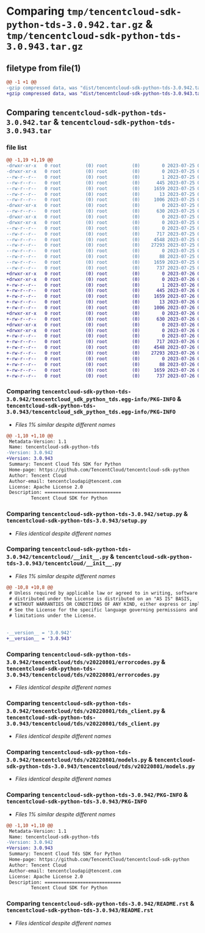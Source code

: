 # Comparing `tmp/tencentcloud-sdk-python-tds-3.0.942.tar.gz` & `tmp/tencentcloud-sdk-python-tds-3.0.943.tar.gz`

## filetype from file(1)

```diff
@@ -1 +1 @@
-gzip compressed data, was "dist/tencentcloud-sdk-python-tds-3.0.942.tar", last modified: Tue Jul 25 04:26:57 2023, max compression
+gzip compressed data, was "dist/tencentcloud-sdk-python-tds-3.0.943.tar", last modified: Wed Jul 26 00:45:44 2023, max compression
```

## Comparing `tencentcloud-sdk-python-tds-3.0.942.tar` & `tencentcloud-sdk-python-tds-3.0.943.tar`

### file list

```diff
@@ -1,19 +1,19 @@
-drwxr-xr-x   0 root         (0) root         (0)        0 2023-07-25 04:26:57.000000 tencentcloud-sdk-python-tds-3.0.942/
-drwxr-xr-x   0 root         (0) root         (0)        0 2023-07-25 04:26:57.000000 tencentcloud-sdk-python-tds-3.0.942/tencentcloud_sdk_python_tds.egg-info/
--rw-r--r--   0 root         (0) root         (0)        1 2023-07-25 04:26:57.000000 tencentcloud-sdk-python-tds-3.0.942/tencentcloud_sdk_python_tds.egg-info/dependency_links.txt
--rw-r--r--   0 root         (0) root         (0)      445 2023-07-25 04:26:57.000000 tencentcloud-sdk-python-tds-3.0.942/tencentcloud_sdk_python_tds.egg-info/SOURCES.txt
--rw-r--r--   0 root         (0) root         (0)     1659 2023-07-25 04:26:57.000000 tencentcloud-sdk-python-tds-3.0.942/tencentcloud_sdk_python_tds.egg-info/PKG-INFO
--rw-r--r--   0 root         (0) root         (0)       13 2023-07-25 04:26:57.000000 tencentcloud-sdk-python-tds-3.0.942/tencentcloud_sdk_python_tds.egg-info/top_level.txt
--rw-r--r--   0 root         (0) root         (0)     1006 2023-07-25 04:26:57.000000 tencentcloud-sdk-python-tds-3.0.942/setup.py
-drwxr-xr-x   0 root         (0) root         (0)        0 2023-07-25 04:26:57.000000 tencentcloud-sdk-python-tds-3.0.942/tencentcloud/
--rw-r--r--   0 root         (0) root         (0)      630 2023-07-25 04:26:57.000000 tencentcloud-sdk-python-tds-3.0.942/tencentcloud/__init__.py
-drwxr-xr-x   0 root         (0) root         (0)        0 2023-07-25 04:26:57.000000 tencentcloud-sdk-python-tds-3.0.942/tencentcloud/tds/
-drwxr-xr-x   0 root         (0) root         (0)        0 2023-07-25 04:26:57.000000 tencentcloud-sdk-python-tds-3.0.942/tencentcloud/tds/v20220801/
--rw-r--r--   0 root         (0) root         (0)        0 2023-07-25 04:26:57.000000 tencentcloud-sdk-python-tds-3.0.942/tencentcloud/tds/v20220801/__init__.py
--rw-r--r--   0 root         (0) root         (0)      717 2023-07-25 04:26:57.000000 tencentcloud-sdk-python-tds-3.0.942/tencentcloud/tds/v20220801/errorcodes.py
--rw-r--r--   0 root         (0) root         (0)     4548 2023-07-25 04:26:57.000000 tencentcloud-sdk-python-tds-3.0.942/tencentcloud/tds/v20220801/tds_client.py
--rw-r--r--   0 root         (0) root         (0)    27293 2023-07-25 04:26:57.000000 tencentcloud-sdk-python-tds-3.0.942/tencentcloud/tds/v20220801/models.py
--rw-r--r--   0 root         (0) root         (0)        0 2023-07-25 04:26:57.000000 tencentcloud-sdk-python-tds-3.0.942/tencentcloud/tds/__init__.py
--rw-r--r--   0 root         (0) root         (0)       88 2023-07-25 04:26:57.000000 tencentcloud-sdk-python-tds-3.0.942/setup.cfg
--rw-r--r--   0 root         (0) root         (0)     1659 2023-07-25 04:26:57.000000 tencentcloud-sdk-python-tds-3.0.942/PKG-INFO
--rw-r--r--   0 root         (0) root         (0)      737 2023-07-25 04:26:57.000000 tencentcloud-sdk-python-tds-3.0.942/README.rst
+drwxr-xr-x   0 root         (0) root         (0)        0 2023-07-26 00:45:44.000000 tencentcloud-sdk-python-tds-3.0.943/
+drwxr-xr-x   0 root         (0) root         (0)        0 2023-07-26 00:45:44.000000 tencentcloud-sdk-python-tds-3.0.943/tencentcloud_sdk_python_tds.egg-info/
+-rw-r--r--   0 root         (0) root         (0)        1 2023-07-26 00:45:44.000000 tencentcloud-sdk-python-tds-3.0.943/tencentcloud_sdk_python_tds.egg-info/dependency_links.txt
+-rw-r--r--   0 root         (0) root         (0)      445 2023-07-26 00:45:44.000000 tencentcloud-sdk-python-tds-3.0.943/tencentcloud_sdk_python_tds.egg-info/SOURCES.txt
+-rw-r--r--   0 root         (0) root         (0)     1659 2023-07-26 00:45:44.000000 tencentcloud-sdk-python-tds-3.0.943/tencentcloud_sdk_python_tds.egg-info/PKG-INFO
+-rw-r--r--   0 root         (0) root         (0)       13 2023-07-26 00:45:44.000000 tencentcloud-sdk-python-tds-3.0.943/tencentcloud_sdk_python_tds.egg-info/top_level.txt
+-rw-r--r--   0 root         (0) root         (0)     1006 2023-07-26 00:45:44.000000 tencentcloud-sdk-python-tds-3.0.943/setup.py
+drwxr-xr-x   0 root         (0) root         (0)        0 2023-07-26 00:45:44.000000 tencentcloud-sdk-python-tds-3.0.943/tencentcloud/
+-rw-r--r--   0 root         (0) root         (0)      630 2023-07-26 00:45:44.000000 tencentcloud-sdk-python-tds-3.0.943/tencentcloud/__init__.py
+drwxr-xr-x   0 root         (0) root         (0)        0 2023-07-26 00:45:44.000000 tencentcloud-sdk-python-tds-3.0.943/tencentcloud/tds/
+drwxr-xr-x   0 root         (0) root         (0)        0 2023-07-26 00:45:44.000000 tencentcloud-sdk-python-tds-3.0.943/tencentcloud/tds/v20220801/
+-rw-r--r--   0 root         (0) root         (0)        0 2023-07-26 00:45:44.000000 tencentcloud-sdk-python-tds-3.0.943/tencentcloud/tds/v20220801/__init__.py
+-rw-r--r--   0 root         (0) root         (0)      717 2023-07-26 00:45:44.000000 tencentcloud-sdk-python-tds-3.0.943/tencentcloud/tds/v20220801/errorcodes.py
+-rw-r--r--   0 root         (0) root         (0)     4548 2023-07-26 00:45:44.000000 tencentcloud-sdk-python-tds-3.0.943/tencentcloud/tds/v20220801/tds_client.py
+-rw-r--r--   0 root         (0) root         (0)    27293 2023-07-26 00:45:44.000000 tencentcloud-sdk-python-tds-3.0.943/tencentcloud/tds/v20220801/models.py
+-rw-r--r--   0 root         (0) root         (0)        0 2023-07-26 00:45:44.000000 tencentcloud-sdk-python-tds-3.0.943/tencentcloud/tds/__init__.py
+-rw-r--r--   0 root         (0) root         (0)       88 2023-07-26 00:45:44.000000 tencentcloud-sdk-python-tds-3.0.943/setup.cfg
+-rw-r--r--   0 root         (0) root         (0)     1659 2023-07-26 00:45:44.000000 tencentcloud-sdk-python-tds-3.0.943/PKG-INFO
+-rw-r--r--   0 root         (0) root         (0)      737 2023-07-26 00:45:44.000000 tencentcloud-sdk-python-tds-3.0.943/README.rst
```

### Comparing `tencentcloud-sdk-python-tds-3.0.942/tencentcloud_sdk_python_tds.egg-info/PKG-INFO` & `tencentcloud-sdk-python-tds-3.0.943/tencentcloud_sdk_python_tds.egg-info/PKG-INFO`

 * *Files 1% similar despite different names*

```diff
@@ -1,10 +1,10 @@
 Metadata-Version: 1.1
 Name: tencentcloud-sdk-python-tds
-Version: 3.0.942
+Version: 3.0.943
 Summary: Tencent Cloud Tds SDK for Python
 Home-page: https://github.com/TencentCloud/tencentcloud-sdk-python
 Author: Tencent Cloud
 Author-email: tencentcloudapi@tencent.com
 License: Apache License 2.0
 Description: ============================
         Tencent Cloud SDK for Python
```

### Comparing `tencentcloud-sdk-python-tds-3.0.942/setup.py` & `tencentcloud-sdk-python-tds-3.0.943/setup.py`

 * *Files identical despite different names*

### Comparing `tencentcloud-sdk-python-tds-3.0.942/tencentcloud/__init__.py` & `tencentcloud-sdk-python-tds-3.0.943/tencentcloud/__init__.py`

 * *Files 1% similar despite different names*

```diff
@@ -10,8 +10,8 @@
 # Unless required by applicable law or agreed to in writing, software
 # distributed under the License is distributed on an "AS IS" BASIS,
 # WITHOUT WARRANTIES OR CONDITIONS OF ANY KIND, either express or implied.
 # See the License for the specific language governing permissions and
 # limitations under the License.
 
 
-__version__ = '3.0.942'
+__version__ = '3.0.943'
```

### Comparing `tencentcloud-sdk-python-tds-3.0.942/tencentcloud/tds/v20220801/errorcodes.py` & `tencentcloud-sdk-python-tds-3.0.943/tencentcloud/tds/v20220801/errorcodes.py`

 * *Files identical despite different names*

### Comparing `tencentcloud-sdk-python-tds-3.0.942/tencentcloud/tds/v20220801/tds_client.py` & `tencentcloud-sdk-python-tds-3.0.943/tencentcloud/tds/v20220801/tds_client.py`

 * *Files identical despite different names*

### Comparing `tencentcloud-sdk-python-tds-3.0.942/tencentcloud/tds/v20220801/models.py` & `tencentcloud-sdk-python-tds-3.0.943/tencentcloud/tds/v20220801/models.py`

 * *Files identical despite different names*

### Comparing `tencentcloud-sdk-python-tds-3.0.942/PKG-INFO` & `tencentcloud-sdk-python-tds-3.0.943/PKG-INFO`

 * *Files 1% similar despite different names*

```diff
@@ -1,10 +1,10 @@
 Metadata-Version: 1.1
 Name: tencentcloud-sdk-python-tds
-Version: 3.0.942
+Version: 3.0.943
 Summary: Tencent Cloud Tds SDK for Python
 Home-page: https://github.com/TencentCloud/tencentcloud-sdk-python
 Author: Tencent Cloud
 Author-email: tencentcloudapi@tencent.com
 License: Apache License 2.0
 Description: ============================
         Tencent Cloud SDK for Python
```

### Comparing `tencentcloud-sdk-python-tds-3.0.942/README.rst` & `tencentcloud-sdk-python-tds-3.0.943/README.rst`

 * *Files identical despite different names*

